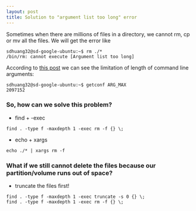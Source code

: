 ```yaml
---
layout: post
title: Solution to "argument list too long" error
---
```


Sometimes when there are millions of files in a directory, we cannot rm, cp or mv all the files. 
We will get the error like  

```
sdhuang32@sd-google-ubuntu:~$ rm ./*
/bin/rm: cannot execute [Argument list too long]
```

According to [this post](https://www.cyberciti.biz/faq/argument-list-too-long-error-solution/)
we can see the limitation of length of command line arguments:  
```
sdhuang32@sd-google-ubuntu:~$ getconf ARG_MAX  
2097152  
```
  
### So, how can we solve this problem?

* find + -exec
```
find . -type f -maxdepth 1 -exec rm -f {} \;
```

* echo + xargs 
```
echo ./* | xargs rm -f
```

### What if we still cannot delete the files because our partition/volume runs out of space?

* truncate the files first!
```
find . -type f -maxdepth 1 -exec truncate -s 0 {} \;
find . -type f -maxdepth 1 -exec rm -f {} \;
```
